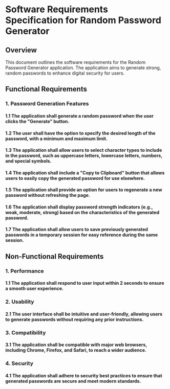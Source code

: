 # Software Requirements Specification for Random Password Generator

## Overview
This document outlines the software requirements for the Random Password Generator application. The application aims to generate strong, random passwords to enhance digital security for users.

## Functional Requirements

### 1. Password Generation Features
  #### 1.1  The application shall generate a random password when the user clicks the "Generate" button.
  #### 1.2  The user shall have the option to specify the desired length of the password, with a minimum and maximum limit.
  #### 1.3  The application shall allow users to select character types to include in the password, such as uppercase letters, lowercase letters, numbers, and special symbols.
  #### 1.4  The application shall include a "Copy to Clipboard" button that allows users to easily copy the generated password for use elsewhere.
  #### 1.5  The application shall provide an option for users to regenerate a new password without refreshing the page.
  #### 1.6  The application shall display password strength indicators (e.g., weak, moderate, strong) based on the characteristics of the generated password.
  #### 1.7  The application shall allow users to save previously generated passwords in a temporary session for easy reference during the same session.


## Non-Functional Requirements
### 1. Performance
#### 1.1 The application shall respond to user input within 2 seconds to ensure a smooth user experience.

### 2. Usability
#### 2.1  The user interface shall be intuitive and user-friendly, allowing users to generate passwords without requiring any prior instructions.

### 3. Compatibility
#### 3.1  The application shall be compatible with major web browsers, including Chrome, Firefox, and Safari, to reach a wider audience.

### 4. Security
#### 4.1 The application shall adhere to security best practices to ensure that generated passwords are secure and meet modern standards.
